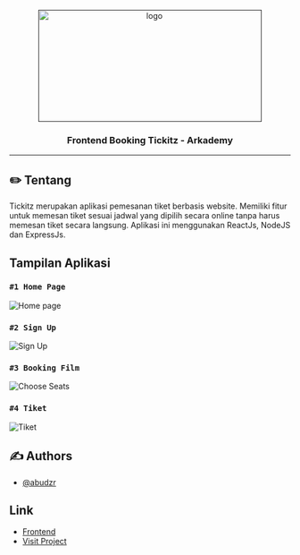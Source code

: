 <p align="center">
  <a href="" rel="noopener">
 <img width=400px height=200px src="https://bookingtickitz.netlify.app/assets/img/logo.png" alt="logo"></a>
</p>

<h3 align="center">Frontend Booking Tickitz - Arkademy</h3>

---

## ✏️ Tentang

Tickitz merupakan aplikasi pemesanan tiket berbasis website. Memiliki fitur untuk memesan tiket sesuai jadwal yang dipilih secara online tanpa harus memesan tiket secara langsung. Aplikasi ini menggunakan ReactJs, NodeJS dan ExpressJs.

## Tampilan Aplikasi

### `#1 Home Page`

![Home page](https://user-images.githubusercontent.com/68935056/116300799-836a9f00-a7c9-11eb-8324-fb695edbfa58.png)

### `#2 Sign Up`

![Sign Up](https://user-images.githubusercontent.com/68935056/116301202-faa03300-a7c9-11eb-8e06-20cf29f9d43b.png)

### `#3 Booking Film`

![Choose Seats](https://user-images.githubusercontent.com/68935056/116301442-3a671a80-a7ca-11eb-9e7c-dc0c35305a23.png)

### `#4 Tiket`

![Tiket](https://user-images.githubusercontent.com/68935056/116301715-89ad4b00-a7ca-11eb-8f21-de6f0a457eeb.png)

## ✍️ Authors

- [@abudzr](https://github.com/abudzr)

## Link

- [Frontend](https://github.com/abudzr/Week5-ReactTickitz)
- [Visit Project](https://bookingtickitz.herokuapp.com/)
